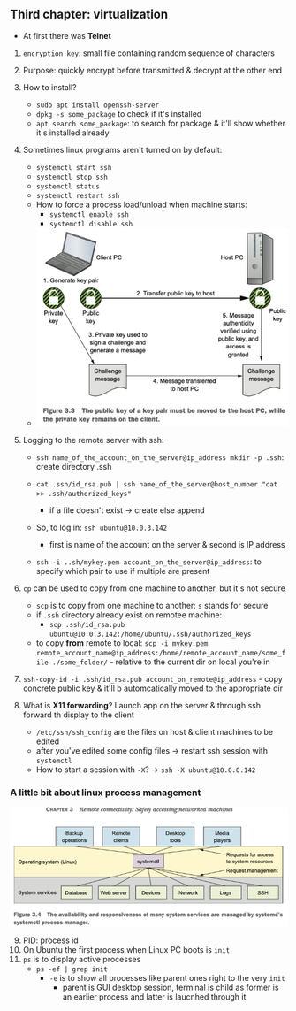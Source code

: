 <h2>Third chapter: virtualization</h2>

- At first there was **Telnet**

1. `encryption key`: small file containing random sequence of characters
2. Purpose: quickly encrypt before transmitted & decrypt at the other end

3. How to install?
	- `sudo apt install openssh-server`
	- `dpkg -s some_package` to check if it's installed
	- `apt search some_package`: to search for package & it'll show whether it's
		installed already

4. Sometimes linux programs aren't turned on by default:
	- `systemctl start ssh`
	- `systemctl stop ssh`
	- `systemctl status`
	- `systemctl restart ssh`

	* How to force a process load/unload when machine starts:
		- `systemctl enable ssh`
		- `systemctl disable ssh`

	- ![Alt text](../image_folder/handshake_process.png?raw=true)

5. Logging to the remote server with ssh:
	- `ssh name_of_the_account_on_the_server@ip_address mkdir -p .ssh`: create directory .ssh
	- `cat .ssh/id_rsa.pub | ssh name_of_the_server@host_number "cat >> .ssh/authorized_keys"`
		- if a file doesn't exist -> create else append

	- So, to log in: `ssh ubuntu@10.0.3.142`
		- first is name of the account on the server & second is IP address
	- `ssh -i ..sh/mykey.pem account_on_the_server@ip_address`: to specify which pair to use if multiple are present

6. `cp` can be used to copy from one machine to another, but it's not secure
	* `scp` is to copy from one machine to another: `s` stands for secure
	* if `.ssh` directory already exist on remotee machine: 
		- `scp .ssh/id_rsa.pub ubuntu@10.0.3.142:/home/ubuntu/.ssh/authorized_keys`
	* to copy **from** remote to local: `scp -i mykey.pem remote_account_name@ip_address:/home/remote_account_name/some_file ./some_folder/` - relative to the current dir on local you're in

7. `ssh-copy-id -i .ssh/id_rsa.pub account_on_remote@ip_address` - copy concrete public key & it'll b automcatically moved to the appropriate dir

8. What is **X11 forwarding**? Launch app on the server & through ssh forward th display to the client
	* `/etc/ssh/ssh_config` are the files on host & client machines to be edited
	* after you've edited some config files -> restart ssh session with `systemctl`
	* How to start a session with `-X`? -> `ssh -X ubuntu@10.0.0.142`

<h3>A little bit about linux process management</h3>

![Alt text](../image_folder/systemctl_examplee.png?raw=true)

9. PID: process id
10. On Ubuntu the first process when Linux PC boots is `init`
11. `ps` is to display active processes
	* `ps -ef | grep init` 
		- `-e` is to show all processes like parent ones right to the very `init`
			- parent is GUI desktop session, terminal is child as former is an earlier process
				and latter is laucnhed through it
